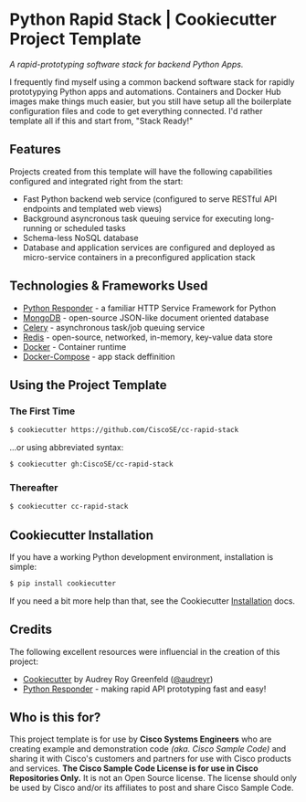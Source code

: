 # Python Rapid Stack | Cookiecutter Project Template

*A rapid-prototyping software stack for backend Python Apps.*

I frequently find myself using a common backend software stack for rapidly prototypying Python apps and automations.  Containers and Docker Hub images make things much easier, but you still have setup all the boilerplate configuration files and code to get everything connected.  I'd rather template all if this and start from, "Stack Ready!"

## Features

Projects created from this template will have the following capabilities configured and integrated right from the start:

- Fast Python backend web service (configured to serve RESTful API endpoints and templated web views)
- Background asyncronous task queuing service for executing long-running or scheduled tasks
- Schema-less NoSQL database
- Database and application services are configured and deployed as micro-service containers in a preconfigured application stack

## Technologies & Frameworks Used

- [Python Responder](https://python-responder.org/en/latest/) - a familiar HTTP Service Framework for Python
- [MongoDB](https://www.mongodb.com/) - open-source JSON-like document oriented database
- [Celery](http://www.celeryproject.org/) - asynchronous task/job queuing service
- [Redis](https://redis.io/) - open-source, networked, in-memory, key-value data store
- [Docker](https://www.docker.com/) - Container runtime
- [Docker-Compose](https://docs.docker.com/compose/) - app stack deffinition

## Using the Project Template

### The First Time

```bash
$ cookiecutter https://github.com/CiscoSE/cc-rapid-stack
```

...or using abbreviated syntax:

```bash
$ cookiecutter gh:CiscoSE/cc-rapid-stack
```

### Thereafter

```bash
$ cookiecutter cc-rapid-stack
```

## Cookiecutter Installation

If you have a working Python development environment, installation is simple:

```bash
$ pip install cookiecutter
```

If you need a bit more help than that, see the Cookiecutter [Installation](https://cookiecutter.readthedocs.io/en/latest/installation.html) docs.

## Credits

The following excellent resources were influencial in the creation of this project:

- [Cookiecutter](https://github.com/audreyr/cookiecutter) by Audrey Roy Greenfeld ([@audreyr](https://github.com/audreyr))
- [Python Responder](https://python-responder.org/en/latest/) - making rapid API prototyping fast and easy!

## Who is this for?

This project template is for use by **Cisco Systems Engineers** who are creating example and demonstration code *(aka. Cisco Sample Code)* and sharing it with Cisco's customers and partners for use with Cisco products and services.  **The Cisco Sample Code License is for use in Cisco Repositories Only.**  It is not an Open Source license. The license should only be used by Cisco and/or its affiliates to post and share Cisco Sample Code.
